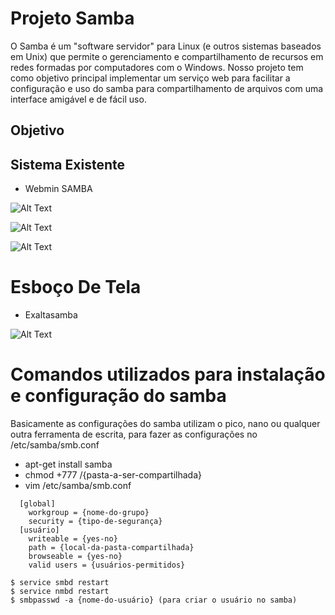 # Projeto Samba
  O Samba é um "software servidor" para Linux (e outros sistemas baseados em Unix) que permite o gerenciamento e compartilhamento de recursos em redes formadas por computadores com o Windows.
  Nosso projeto tem como objetivo principal implementar um serviço web para facilitar a configuração e uso do samba para compartilhamento de arquivos com uma interface amigável e de fácil uso.

## Objetivo

## Sistema Existente
  - Webmin SAMBA
  
![Alt Text](https://github.com/gabbezerra/ProjetoDw/blob/master/IMG_20022017_170226_0.png)



![Alt Text](https://github.com/gabbezerra/ProjetoDw/blob/master/IMG_20022017_170316_0.png)



![Alt Text](https://github.com/gabbezerra/ProjetoDw/blob/master/IMG_20022017_170538_0.png)


# Esboço De Tela
  - Exaltasamba

![Alt Text](https://github.com/gabbezerra/ProjetoDw/blob/master/Esboc%CC%A7o3.jpg)

# Comandos utilizados para instalação e configuração do samba

  Basicamente as configurações do samba utilizam o pico, nano ou qualquer outra ferramenta de escrita, para fazer as configurações no /etc/samba/smb.conf

  - apt-get install samba
  - chmod +777 /{pasta-a-ser-compartilhada}
  - vim /etc/samba/smb.conf
  ````````
    [global]
      workgroup = {nome-do-grupo}
      security = {tipo-de-segurança}
    [usuário]
      writeable = {yes-no}
      path = {local-da-pasta-compartilhada}
      browseable = {yes-no}
      valid users = {usuários-permitidos}
  ````````
  ```
  $ service smbd restart
  $ service nmbd restart
  $ smbpasswd -a {nome-do-usuário} (para criar o usuário no samba)
  ```    
